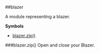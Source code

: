 <a name="module_blazer"></a>
##blazer

A module representing a blazer.

  
**Symbols**

* [blazer.zip()](#module_blazer#zip)

<a name="module_blazer#zip"></a>
###blazer.zip()
Open and close your Blazer.

